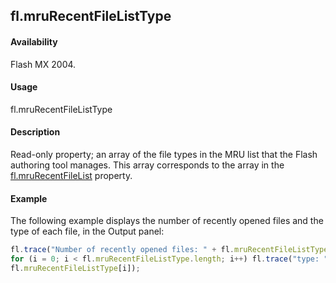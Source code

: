 ## fl.mruRecentFileListType

#### Availability

Flash MX 2004.

#### Usage

fl.mruRecentFileListType

#### Description

Read-only property; an array of the file types in the MRU list that the Flash authoring tool manages. This array corresponds to the array in the [fl.mruRecentFileList](../flash_object_(fl)/fl42.md) property.

#### Example

The following example displays the number of recently opened files and the type of each file, in the Output panel:
```javascript
fl.trace("Number of recently opened files: " + fl.mruRecentFileListType.length);
for (i = 0; i < fl.mruRecentFileListType.length; i++) fl.trace("type: " +
fl.mruRecentFileListType[i]);

```